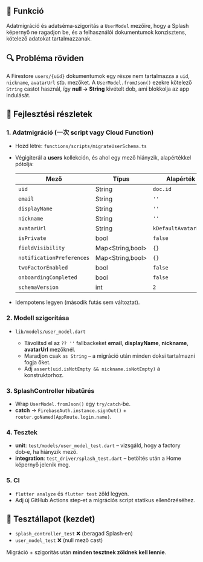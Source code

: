## 🎯 Funkció

Adatmigráció és adatséma‐szigorítás a `UserModel` mezőire, hogy a Splash képernyő ne ragadjon be, és a felhasználói dokumentumok konzisztens, kötelező adatokat tartalmazzanak.

## 🔍 Probléma röviden

A Firestore `users/{uid}` dokumentumok egy része nem tartalmazza a `uid`, `nickname`, `avatarUrl` stb. mezőket.
A `UserModel.fromJson()` ezekre kötelező `String` castot használ, így **null → String** kivételt dob, ami blokkolja az app indulását.

## 🧠 Fejlesztési részletek

### 1. Adatmigráció (一次 script vagy Cloud Function)

* Hozd létre: `functions/scripts/migrateUserSchema.ts`

* Végigiterál a **users** kollekción, és ahol egy mező hiányzik, alapértékkel pótolja:

  | Mező                      | Típus             | Alapérték            |
  | ------------------------- | ----------------- | -------------------- |
  | `uid`                     | String            | `doc.id`             |
  | `email`                   | String            | `''`                 |
  | `displayName`             | String            | `''`                 |
  | `nickname`                | String            | `''`                 |
  | `avatarUrl`               | String            | `kDefaultAvatarPath` |
  | `isPrivate`               | bool              | `false`              |
  | `fieldVisibility`         | Map\<String,bool> | `{}`                 |
  | `notificationPreferences` | Map\<String,bool> | `{}`                 |
  | `twoFactorEnabled`        | bool              | `false`              |
  | `onboardingCompleted`     | bool              | `false`              |
  | `schemaVersion`           | int               | `2`                  |

* Idempotens legyen (második futás sem változtat).

### 2. Modell szigorítása

* `lib/models/user_model.dart`

  * Távolítsd el az `?? ''` fallbackeket **email**, **displayName**, **nickname**, **avatarUrl** mezőknél.
  * Maradjon csak `as String` – a migráció után minden doksi tartalmazni fogja őket.
  * Adj `assert(uid.isNotEmpty && nickname.isNotEmpty)` a konstruktorhoz.

### 3. SplashController hibatűrés

* Wrap `UserModel.fromJson()` egy `try/catch`‑be.
* **catch** → `FirebaseAuth.instance.signOut()` + `router.goNamed(AppRoute.login.name)`.

### 4. Tesztek

* **unit**: `test/models/user_model_test.dart` – vizsgáld, hogy a factory dob‑e, ha hiányzik mező.
* **integration**: `test_driver/splash_test.dart` – betöltés után a Home képernyő jelenik meg.

### 5. CI

* `flutter analyze` és `flutter test` zöld legyen.
* Adj új GitHub Actions step‑et a migrációs script statikus ellenőrzéséhez.

## 🧪 Tesztállapot (kezdet)

* `splash_controller_test` ❌ (beragad Splash‑en)
* `user_model_test` ❌ (null mező cast)

Migráció + szigorítás után **minden tesztnek zöldnek kell lennie**.
